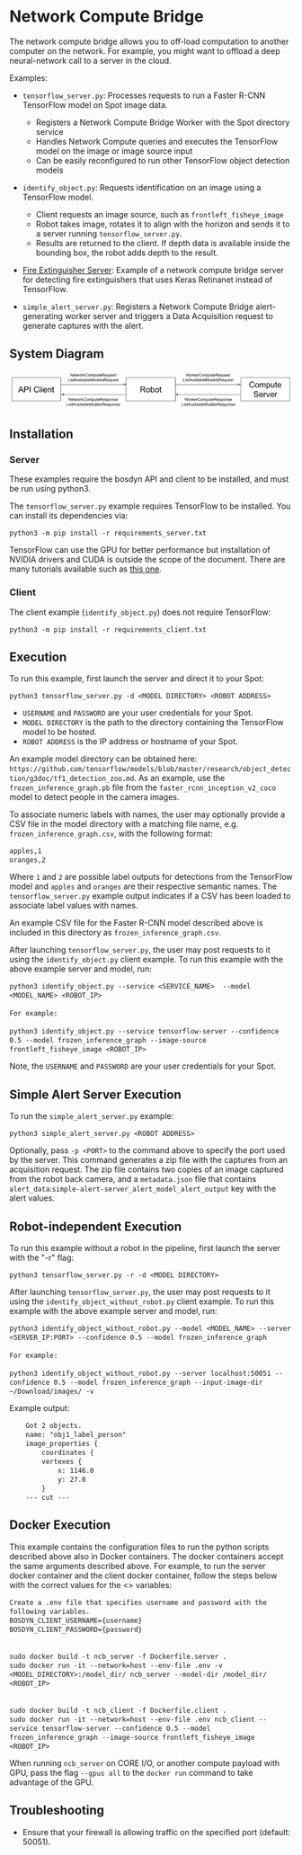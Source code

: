 <!--
Copyright (c) 2023 Boston Dynamics, Inc.  All rights reserved.

Downloading, reproducing, distributing or otherwise using the SDK Software
is subject to the terms and conditions of the Boston Dynamics Software
Development Kit License (20191101-BDSDK-SL).
-->

# Network Compute Bridge

The network compute bridge allows you to off-load computation to another computer on the network. For example, you might want to offload a deep neural-network call to a server in the cloud.

Examples:

- `tensorflow_server.py`: Processes requests to run a Faster R-CNN TensorFlow model on Spot image data.

  - Registers a Network Compute Bridge Worker with the Spot directory service
  - Handles Network Compute queries and executes the TensorFlow model on the image or image source input
  - Can be easily reconfigured to run other TensorFlow object detection models

- `identify_object.py`: Requests identification on an image using a TensorFlow model.

  - Client requests an image source, such as `frontleft_fisheye_image`
  - Robot takes image, rotates it to align with the horizon and sends it to a server running `tensorflow_server.py`.
  - Results are returned to the client. If depth data is available inside the bounding box, the robot adds depth to the result.

- [Fire Extinguisher Server](./fire_extinguisher_server/README.md): Example of a network compute bridge server for detecting fire extinguishers that uses Keras Retinanet instead of TensorFlow.

- `simple_alert_server.py`: Registers a Network Compute Bridge alert-generating worker server and triggers a Data Acquisition request to generate captures with the alert.

## System Diagram

![System Diagram](../../../docs/concepts/network_compute_bridge_diagram.png)

## Installation

### Server

These examples require the bosdyn API and client to be installed, and must be run using python3.

The `tensorflow_server.py` example requires TensorFlow to be installed. You can install its
dependencies via:

```
python3 -m pip install -r requirements_server.txt
```

TensorFlow can use the GPU for better performance but installation of NVIDIA drivers and CUDA is outside the scope of the document. There are many tutorials available such as [this one](https://www.pyimagesearch.com/2019/01/30/ubuntu-18-04-install-tensorflow-and-keras-for-deep-learning/).

### Client

The client example (`identify_object.py`) does not require TensorFlow:

```
python3 -m pip install -r requirements_client.txt
```

## Execution

To run this example, first launch the server and direct it to your Spot:

```
python3 tensorflow_server.py -d <MODEL DIRECTORY> <ROBOT ADDRESS>
```

- `USERNAME` and `PASSWORD` are your user credentials for your Spot.
- `MODEL DIRECTORY` is the path to the directory containing the TensorFlow model to be hosted.
- `ROBOT ADDRESS` is the IP address or hostname of your Spot.

An example model directory can be obtained here: `https://github.com/tensorflow/models/blob/master/research/object_detection/g3doc/tf1_detection_zoo.md`. As an example, use the `frozen_inference_graph.pb` file from the `faster_rcnn_inception_v2_coco` model to detect people in the camera images.

To associate numeric labels with names, the user may optionally provide a CSV file in the model directory with a matching file name, e.g. `frozen_inference_graph.csv`, with the following format:

```
apples,1
oranges,2
```

Where `1` and `2` are possible label outputs for detections from the TensorFlow model and `apples` and `oranges` are their respective semantic names. The `tensorflow_server.py` example output indicates if a CSV has been loaded to associate label values with names.

An example CSV file for the Faster R-CNN model described above is included in this directory as `frozen_inference_graph.csv`.

After launching `tensorflow_server.py`, the user may post requests to it using the `identify_object.py` client example. To run this example with the above example server and model, run:

```
python3 identify_object.py --service <SERVICE_NAME>  --model <MODEL_NAME> <ROBOT_IP>

For example:

python3 identify_object.py --service tensorflow-server --confidence 0.5 --model frozen_inference_graph --image-source frontleft_fisheye_image <ROBOT_IP>
```

Note, the `USERNAME` and `PASSWORD` are your user credentials for your Spot.

## Simple Alert Server Execution

To run the `simple_alert_server.py` example:

```
python3 simple_alert_server.py <ROBOT ADDRESS>
```

Optionally, pass `-p <PORT>` to the command above to specify the port used by the server. This command generates a zip file with the captures from an acquisition request. The zip file contains two copies of an image captured from the robot back camera, and a `metadata.json` file that contains `alert_data`:`simple-alert-server_alert_model_alert_output` key with the alert values.

## Robot-independent Execution

To run this example without a robot in the pipeline, first launch the server with the "-r" flag:

```
python3 tensorflow_server.py -r -d <MODEL DIRECTORY>
```

After launching `tensorflow_server.py`, the user may post requests to it using the `identify_object_without_robot.py` client example. To run this example with the above example server and model, run:

```
python3 identify_object_without_robot.py --model <MODEL_NAME> --server <SERVER_IP:PORT> --confidence 0.5 --model frozen_inference_graph

For example:

python3 identify_object_without_robot.py --server localhost:50051 --confidence 0.5 --model frozen_inference_graph --input-image-dir ~/Download/images/ -v
```

Example output:

```
    Got 2 objects.
    name: "obj1_label_person"
    image_properties {
        coordinates {
        vertexes {
            x: 1146.0
            y: 27.0
        }
    --- cut ---
```

## Docker Execution

This example contains the configuration files to run the python scripts described above also in Docker containers. The docker containers accept the same arguments described above. For example, to run the server docker container and the client docker container, follow the steps below with the correct values for the <> variables:

```
Create a .env file that specifies username and password with the following variables.
BOSDYN_CLIENT_USERNAME={username}
BOSDYN_CLIENT_PASSWORD={password}


sudo docker build -t ncb_server -f Dockerfile.server .
sudo docker run -it --network=host --env-file .env -v <MODEL_DIRECTORY>:/model_dir/ ncb_server --model-dir /model_dir/ <ROBOT_IP>


sudo docker build -t ncb_client -f Dockerfile.client .
sudo docker run -it --network=host --env-file .env ncb_client --service tensorflow-server --confidence 0.5 --model frozen_inference_graph --image-source frontleft_fisheye_image <ROBOT_IP>
```

When running `ncb_server` on CORE I/O, or another compute payload with GPU, pass the flag `--gpus all` to the `docker run` command to take advantage of the GPU.

## Troubleshooting

- Ensure that your firewall is allowing traffic on the specified port (default: 50051).
